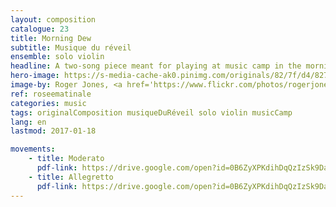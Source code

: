 ```yaml
---
layout: composition
catalogue: 23
title: Morning Dew
subtitle: Musique du réveil
ensemble: solo violin
headline: A two-song piece meant for playing at music camp in the morning as a wakeup call.
hero-image: https://s-media-cache-ak0.pinimg.com/originals/82/7f/d4/827fd49e009bee27dd7d256b7c404659.jpg
image-by: Roger Jones, <a href='https://www.flickr.com/photos/rogerjones/14407553812/in/photolist-nX9tNd-8PYToa-5mgjBK-c37nb-awNpt9-cvuKF5-abG6hQ-LwFWZ-DNVfu-EbBeqc-3gQjRJ-6oQFp9-4RFnjo-agCfzq-bx56Kd-cUgP2W-bWQ6jG-cUgPGs-6r9Fe5-7XD885-7VZPmq-fbEFzT-qEhVN7-rA4s8-DrJEyd-71C8vq-bhB1hK-sZup4t-8767Cw-6cJEGJ-5T6ZuN-2zQoLJ-qvEUs-qF4yAz-8mFBNy-fisC5A-bwPfLM-9tV3FL-F67Bzz-6Y79VH-fKKmTo-3jYZ8z-78Sgmq-7fFrWj-5kuKae-AzxeBA-7GrpUV-4vtfkT-4Qpesx-ag33hd' target='_new'>organ transplant</a>
ref: roseematinale
categories: music
tags: originalComposition musiqueDuRéveil solo violin musicCamp
lang: en
lastmod: 2017-01-18

movements:
    - title: Moderato
      pdf-link: https://drive.google.com/open?id=0B6ZyXPKdihDqQzIzSk9DaktQOVE&authuser=0
    - title: Allegretto
      pdf-link: https://drive.google.com/open?id=0B6ZyXPKdihDqQzIzSk9DaktQOVE&authuser=0
---
```

